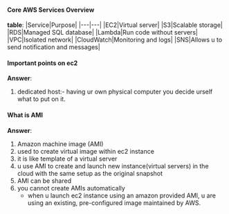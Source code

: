#### Core AWS Services Overview
**table**:
|Service|Purpose|
|---|---|
|EC2|Virtual server|
|S3|Scalable storage|
|RDS|Managed SQL database|
|Lambda|Run code without servers|
|VPC|Isolated network|
|CloudWatch|Monitoring and logs|
|SNS|Allows u to send notification and messages|


#### Important points on ec2
**Answer**:
1. dedicated host:- having ur own physical computer you decide urself what to put on it.

#### What is AMI
**Answer**: 
1. Amazon machine image (AMI)
2. used to create virtual image within ec2 instance
3. it is like template of a virtual server
4. u use AMI to create and launch new instance(virtual servers) in the cloud with the same setup as the original snapshot
5. AMI can be shared
6. you cannot create AMIs automatically
    - when u launch ec2 instance using an amazon provided AMI, u are using an existing, pre-configured image maintained by AWS.
    

